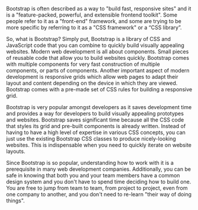 Bootstrap is often described as a way to "build fast, responsive sites" and it is a "feature-packed, powerful, and extensible frontend toolkit". 
Some people refer to it as a "front-end" framework, and some are trying to be more specific by referring to it as a "CSS framework" or a “CSS library”. 

So, what is Bootstrap?
Simply put, Bootstrap is a library of CSS and JavaScript code that you can combine to quickly build visually appealing websites.
Modern web development is all about components. Small pieces of reusable code that allow you to build websites quickly. Bootstrap comes with multiple components for very fast construction of multiple components, or parts of components. 
Another important aspect of modern development is responsive grids which allow web pages to adapt their layout and content depending on the device in which they are viewed. Bootstrap comes with a pre-made set of CSS rules for building a responsive grid.

Bootstrap is very popular amongst developers as it saves development time and provides a way for developers to build visually appealing prototypes and websites.
Bootstrap saves significant time because all the CSS code that styles its grid and pre-built components is already written. Instead of having to have a high level of expertise in various CSS concepts, you can just use the existing Bootstrap CSS classes to produce nicely-looking websites. This is indispensable when you need to quickly iterate on website layouts. 

Since Bootstrap is so popular, understanding how to work with it is a prerequisite in many web development companies. Additionally, you can be safe in knowing that both you and your team members have a common design system and you don't have to spend time deciding how to build one. You are free to jump from team to team, from project to project, even from one company to another, and you don't need to re-learn "their way of doing things".
